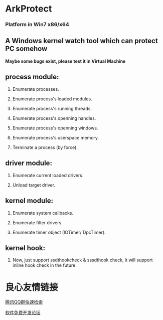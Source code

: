 # ArkProtect
### Platform in Win7 x86/x64 
## A Windows kernel watch tool which can protect PC somehow 
#### Maybe some bugs exist, please test it in Virtual Machine

## process module:

1. Enumerate processes.

2. Enumerate process's loaded modules.

3. Enumerate process's running threads.

4. Enumerate process's openning handles.

5. Enumerate process's openning windows.

6. Enumerate process's userspace memory.

7. Terminate a process (by force).

## driver module:

1. Enumerate current loaded drivers.

2. Unload target driver.

## kernel module:

1. Enumerate system callbacks.

2. Enumerate filter drivers.

3. Enumerate timer object (IOTimer/ DpcTimer).

## kernel hook:

1. Now, just support ssdthookcheck & sssdthook check, it will support inline hook check in the future.


 # 良心友情链接

[腾讯QQ群快速检索](http://u.720life.cn/s/8cf73f7c)

[软件免费开发论坛](http://u.720life.cn/s/bbb01dc0)